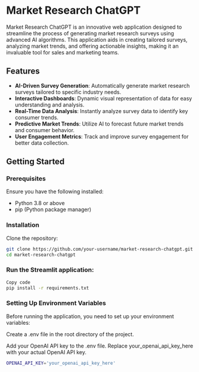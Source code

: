 # Market Research ChatGPT

Market Research ChatGPT is an innovative web application designed to streamline the process of generating market research surveys using advanced AI algorithms. This application aids in creating tailored surveys, analyzing market trends, and offering actionable insights, making it an invaluable tool for sales and marketing teams.

## Features

- **AI-Driven Survey Generation**: Automatically generate market research surveys tailored to specific industry needs.
- **Interactive Dashboards**: Dynamic visual representation of data for easy understanding and analysis.
- **Real-Time Data Analysis**: Instantly analyze survey data to identify key consumer trends.
- **Predictive Market Trends**: Utilize AI to forecast future market trends and consumer behavior.
- **User Engagement Metrics**: Track and improve survey engagement for better data collection.

## Getting Started

### Prerequisites

Ensure you have the following installed:
- Python 3.8 or above
- pip (Python package manager)

### Installation

Clone the repository:
```bash
git clone https://github.com/your-username/market-research-chatgpt.git
cd market-research-chatgpt
```

### Run the Streamlit application:
```bash
Copy code
pip install -r requirements.txt
```

### Setting Up Environment Variables
Before running the application, you need to set up your environment variables:

Create a .env file in the root directory of the project.

Add your OpenAI API key to the .env file. Replace your_openai_api_key_here with your actual OpenAI API key.

```bash
OPENAI_API_KEY='your_openai_api_key_here'
```